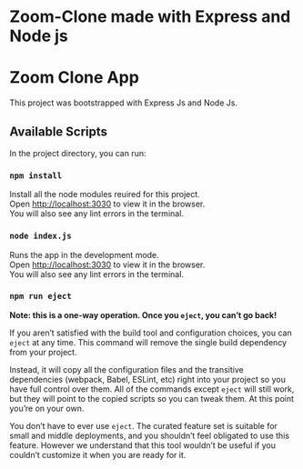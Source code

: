 # Zoom-Clone made with Express and Node js


# Zoom Clone App

This project was bootstrapped with Express Js and Node Js.

## Available Scripts

In the project directory, you can run:


### `npm install`

Install all the node modules reuired for this project.<br />
Open [http://localhost:3030](http://localhost:3030) to view it in the browser.<br />
You will also see any lint errors in the terminal.

### `node index.js`

Runs the app in the development mode.<br />
Open [http://localhost:3030](http://localhost:3030) to view it in the browser.<br />
You will also see any lint errors in the terminal.


### `npm run eject`

**Note: this is a one-way operation. Once you `eject`, you can’t go back!**

If you aren’t satisfied with the build tool and configuration choices, you can `eject` at any time. This command will remove the single build dependency from your project.

Instead, it will copy all the configuration files and the transitive dependencies (webpack, Babel, ESLint, etc) right into your project so you have full control over them. All of the commands except `eject` will still work, but they will point to the copied scripts so you can tweak them. At this point you’re on your own.

You don’t have to ever use `eject`. The curated feature set is suitable for small and middle deployments, and you shouldn’t feel obligated to use this feature. However we understand that this tool wouldn’t be useful if you couldn’t customize it when you are ready for it.


